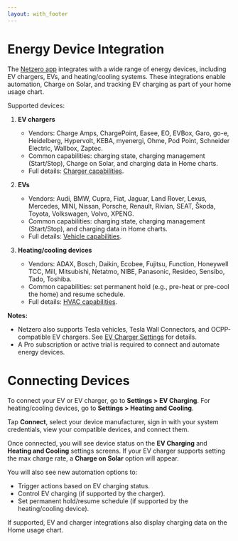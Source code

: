 ```yaml
---
layout: with_footer
---
```


# Energy Device Integration

The [Netzero app](https://www.netzero.energy) integrates with a wide range of energy devices,
including EV chargers, EVs, and heating/cooling systems. These integrations enable automation,
Charge on Solar, and tracking EV charging as part of your home usage chart.

Supported devices:

1. **EV chargers**
   - Vendors: Charge Amps, ChargePoint, Easee, EO, EVBox, Garo, go-e, Heidelberg, Hypervolt, KEBA, myenergi, Ohme, Pod Point, Schneider Electric, Wallbox, Zaptec.
   - Common capabilities: charging state, charging management (Start/Stop), Charge on Solar, and charging data in Home charts.
   - Full details: [Charger capabilities](https://developers.enode.com/api/capabilities/charger).

2. **EVs**
   - Vendors: Audi, BMW, Cupra, Fiat, Jaguar, Land Rover, Lexus, Mercedes, MINI, Nissan, Porsche, Renault, Rivian, SEAT, Škoda, Toyota, Volkswagen, Volvo, XPENG.
   - Common capabilities: charging state, charging management (Start/Stop), and charging data in Home charts.
   - Full details: [Vehicle capabilities](https://developers.enode.com/api/capabilities/vehicle).

3. **Heating/cooling devices**
   - Vendors: ADAX, Bosch, Daikin, Ecobee, Fujitsu, Function, Honeywell TCC, Mill, Mitsubishi, Netatmo, NIBE, Panasonic, Resideo, Sensibo, Tado, Toshiba.
   - Common capabilities: set permanent hold (e.g., pre-heat or pre-cool the home) and resume schedule.
   - Full details: [HVAC capabilities](https://developers.enode.com/api/capabilities/hvac).

**Notes:**
- Netzero also supports Tesla vehicles, Tesla Wall Connectors, and OCPP-compatible EV chargers. See [EV Charger Settings](https://docs.netzero.energy/docs/ev_charging/Settings) for details.
- A Pro subscription or active trial is required to connect and automate energy devices.

# Connecting Devices

To connect your EV or EV charger, go to **Settings > EV Charging**.
For heating/cooling devices, go to **Settings > Heating and Cooling**.

Tap **Connect**, select your device manufacturer, sign in with your system credentials, view your compatible devices, and connect them.

Once connected, you will see device status on the **EV Charging** and **Heating and Cooling** settings screens.
If your EV charger supports setting the max charge rate, a **Charge on Solar** option will appear.

You will also see new automation options to:
- Trigger actions based on EV charging status.
- Control EV charging (if supported by the charger).
- Set permanent hold/resume schedule (if supported by the heating/cooling device).

If supported, EV and charger integrations also display charging data on the Home usage chart.
